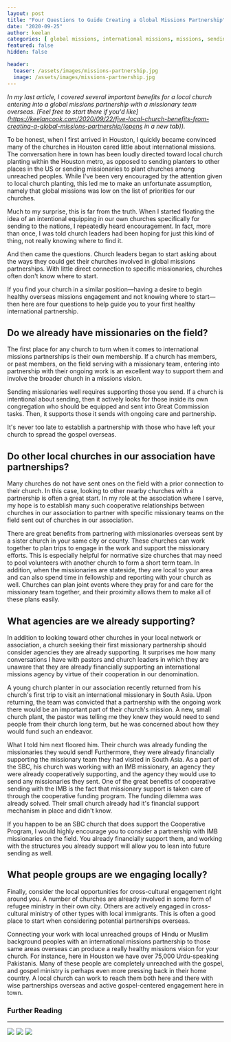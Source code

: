 ```yaml
---
layout: post
title: "Four Questions to Guide Creating a Global Missions Partnership"
date: "2020-09-25"
author: keelan
categories: [ global missions, international missions, missions, sending ]
featured: false
hidden: false

header:
  teaser: /assets/images/missions-partnership.jpg
  image: /assets/images/missions-partnership.jpg
---
```


_In my last article, I covered several important benefits for a local church entering into a global missions partnership with a missionary team overseas. [Feel free to start there if you'd like](https://keelancook.com/2020/09/22/five-local-church-benefits-from-creating-a-global-missions-partnership/(opens in a new tab))._

To be honest, when I first arrived in Houston, I quickly became convinced many of the churches in Houston cared little about international missions. The conversation here in town has been loudly directed toward local church planting within the Houston metro, as opposed to sending planters to other places in the US or sending missionaries to plant churches among unreached peoples. While I've been very encouraged by the attention given to local church planting, this led me to make an unfortunate assumption, namely that global missions was low on the list of priorities for our churches.

Much to my surprise, this is far from the truth. When I started floating the idea of an intentional equipping in our own churches specifically for sending to the nations, I repeatedly heard encouragement. In fact, more than once, I was told church leaders had been hoping for just this kind of thing, not really knowing where to find it.

And then came the questions. Church leaders began to start asking about the ways they could get their churches involved in global missions partnerships. With little direct connection to specific missionaries, churches often don't know where to start.

If you find your church in a similar position—having a desire to begin healthy overseas missions engagement and not knowing where to start—then here are four questions to help guide you to your first healthy international partnership.

## Do we already have missionaries on the field?

The first place for any church to turn when it comes to international missions partnerships is their own membership. If a church has members, or past members, on the field serving with a missionary team, entering into partnership with their ongoing work is an excellent way to support them and involve the broader church in a missions vision.

Sending missionaries well requires supporting those you send. If a church is intentional about sending, then it actively looks for those inside its own congregation who should be equipped and sent into Great Commission tasks. Then, it supports those it sends with ongoing care and partnership.

It's never too late to establish a partnership with those who have left your church to spread the gospel overseas.

## Do other local churches in our association have partnerships?

Many churches do not have sent ones on the field with a prior connection to their church. In this case, looking to other nearby churches with a partnership is often a great start. In my role at the association where I serve, my hope is to establish many such cooperative relationships between churches in our association to partner with specific missionary teams on the field sent out of churches in our association.

There are great benefits from partnering with missionaries overseas sent by a sister church in your same city or county. These churches can work together to plan trips to engage in the work and support the missionary efforts. This is especially helpful for normative size churches that may need to pool volunteers with another church to form a short term team. In addition, when the missionaries are stateside, they are local to your area and can also spend time in fellowship and reporting with your church as well. Churches can plan joint events where they pray for and care for the missionary team together, and their proximity allows them to make all of these plans easily.

## What agencies are we already supporting?

In addition to looking toward other churches in your local network or association, a church seeking their first missionary partnership should consider agencies they are already supporting. It surprises me how many conversations I have with pastors and church leaders in which they are unaware that they are already financially supporting an international missions agency by virtue of their cooperation in our denomination.

A young church planter in our association recently returned from his church's first trip to visit an international missionary in South Asia. Upon returning, the team was convicted that a partnership with the ongoing work there would be an important part of their church's mission. A new, small church plant, the pastor was telling me they knew they would need to send people from their church long term, but he was concerned about how they would fund such an endeavor.

What I told him next floored him. Their church was already funding the missionaries they would send! Furthermore, they were already financially supporting the missionary team they had visited in South Asia. As a part of the SBC, his church was working with an IMB missionary, an agency they were already cooperatively supporting, and the agency they would use to send any missionaries they sent. One of the great benefits of cooperative sending with the IMB is the fact that missionary support is taken care of through the cooperative funding program. The funding dilemma was already solved. Their small church already had it's financial support mechanism in place and didn't know.

If you happen to be an SBC church that does support the Cooperative Program, I would highly encourage you to consider a partnership with IMB missionaries on the field. You already financially support them, and working with the structures you already support will allow you to lean into future sending as well.

## What people groups are we engaging locally?

Finally, consider the local opportunities for cross-cultural engagement right around you. A number of churches are already involved in some form of refugee ministry in their own city. Others are actively engaged in cross-cultural ministry of other types with local immigrants. This is often a good place to start when considering potential partnerships overseas.

Connecting your work with local unreached groups of Hindu or Muslim background peoples with an international missions partnership to those same areas overseas can produce a really healthy missions vision for your church. For instance, here in Houston we have over 75,000 Urdu-speaking Pakistanis. Many of these people are completely unreached with the gospel, and gospel ministry is perhaps even more pressing back in their home country. A local church can work to reach them both here and there with wise partnerships overseas and active gospel-centered engagement here in town.

### Further Reading

* * *
<p float=left>
<a href="https://www.amazon.com/Together-Gods-Mission-Cooperate-Commission-ebook/dp/B078V1Z2X1?crid=2H5WKU3UUCEDE&dchild=1&keywords=together+on+god%27s+mission&qid=1600510046&s=digital-text&sprefix=together+on+God%27%2Cdigital-text%2C185&sr=1-2&linkCode=li3&tag=keelancook-20&linkId=8170c9dab653ed198c2a1279563e471c&language=en_US&ref_=as_li_ss_il" target="_blank"><img border="0" src="//ws-na.amazon-adsystem.com/widgets/q?_encoding=UTF8&ASIN=B078V1Z2X1&Format=_SL250_&ID=AsinImage&MarketPlace=US&ServiceVersion=20070822&WS=1&tag=keelancook-20&language=en_US" ></a><img src="https://ir-na.amazon-adsystem.com/e/ir?t=keelancook-20&language=en_US&l=li3&o=1&a=B078V1Z2X1" width="1" height="1" border="0" alt="" style="border:none !important; margin:0px !important;" />
<a href="https://www.amazon.com/Am-Going-Dr-Daniel-Akin-ebook/dp/B01LYLZ0HV?dchild=1&keywords=I+am+going&qid=1600510076&s=digital-text&sr=1-2&linkCode=li3&tag=keelancook-20&linkId=d6b797ca1ce08f2c03ee0ed1b461dff1&language=en_US&ref_=as_li_ss_il" target="_blank"><img border="0" src="//ws-na.amazon-adsystem.com/widgets/q?_encoding=UTF8&ASIN=B01LYLZ0HV&Format=_SL250_&ID=AsinImage&MarketPlace=US&ServiceVersion=20070822&WS=1&tag=keelancook-20&language=en_US" ></a><img src="https://ir-na.amazon-adsystem.com/e/ir?t=keelancook-20&language=en_US&l=li3&o=1&a=B01LYLZ0HV" width="1" height="1" border="0" alt="" style="border:none !important; margin:0px !important;" />
<a href="https://www.amazon.com/Insanity-God-Story-Faith-Resurrected-ebook/dp/B00C531UFE?dchild=1&keywords=Insanity+of+God&qid=1600510146&s=digital-text&sr=1-2&linkCode=li3&tag=keelancook-20&linkId=d6dde584efcb5c9e46f0bb259a59aed2&language=en_US&ref_=as_li_ss_il" target="_blank"><img border="0" src="//ws-na.amazon-adsystem.com/widgets/q?_encoding=UTF8&ASIN=B00C531UFE&Format=_SL250_&ID=AsinImage&MarketPlace=US&ServiceVersion=20070822&WS=1&tag=keelancook-20&language=en_US" ></a><img src="https://ir-na.amazon-adsystem.com/e/ir?t=keelancook-20&language=en_US&l=li3&o=1&a=B00C531UFE" width="1" height="1" border="0" alt="" style="border:none !important; margin:0px !important;" />
</p>